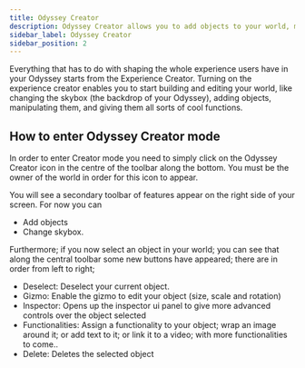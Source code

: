 ```yaml
---
title: Odyssey Creator
description: Odyssey Creator allows you to add objects to your world, modify them, assign them functions, change skybox, and personalise the whole Odyssey experience for your users. 
sidebar_label: Odyssey Creator
sidebar_position: 2
---
```


Everything that has to do with shaping the whole experience users have in your Odyssey starts from the Experience Creator. Turning on the experience creator enables you to start building and editing your world, like changing the skybox (the backdrop of your Odyssey), adding objects, manipulating them, and giving them all sorts of cool functions. 

## How to enter Odyssey Creator mode

In order to enter Creator mode you need to simply click on the Odyssey Creator icon in the centre of the toolbar along the bottom. You must be the owner of the world in order for this icon to appear.

You will see a secondary toolbar of features appear on the right side of your screen. For now you can

- Add objects 
- Change skybox. 

Furthermore; if you now select an object in your world; you can see that along the central toolbar some new buttons have appeared; there are in order from left to right;

- Deselect: Deselect your current object.
- Gizmo: Enable the gizmo to edit your object (size, scale and rotation)
- Inspector: Opens up the inspector ui panel to give more advanced controls over the object selected
- Functionalities: Assign a functionality to your object; wrap an image around it; or add text to it; or link it to a video; with more functionalities to come..
- Delete: Deletes the selected object

